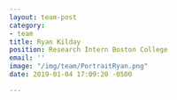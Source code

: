 ```yaml
---
layout: team-post
category:
- team
title: Ryan Kilday
position: Research Intern Boston College
email: ''
image: "/img/team/PortraitRyan.png"
date: 2019-01-04 17:09:20 -0500

---
```

